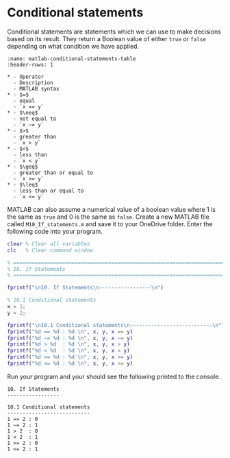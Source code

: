 # Conditional statements

Conditional statements are statements which we can use to make decisions based on its result. They return a Boolean value of either `true` or `false` depending on what condition we have applied.

```{list-table} Conditional statements
:name: matlab-conditional-statements-table
:header-rows: 1

* - Operator
  - Description
  - MATLAB syntax
* - $=$
  - equal
  - `x == y`
* - $\neq$
  - not equal to
  - `x ~= y`
* - $>$
  - greater than
  - `x > y`
* - $<$
  - less than
  - `x < y`
* - $\geq$
  - greater than or equal to
  - `x >= y`
* - $\leq$
  - less than or equal to
  - `x <= y`
```

MATLAB can also assume a numerical value of a boolean value where 1 is the same as `true` and 0 is the same as `false`. Create a new MATLAB file called `M10_If_statements.m` and save it to your OneDrive folder. Enter the following code into your program.

```matlab
clear % Clear all variables
clc   % Clear command window

% =========================================================================
% 10. If Statements
% =========================================================================

fprintf("\n10. If Statements\n-----------------\n")

% 10.1 Conditional statements
x = 1;
y = 2;

fprintf("\n10.1 Conditional statements\n---------------------------\n")
fprintf("%d == %d : %d \n", x, y, x == y)
fprintf("%d ~= %d : %d \n", x, y, x ~= y)
fprintf("%d > %d  : %d \n", x, y, x > y)
fprintf("%d < %d  : %d \n", x, y, x < y)
fprintf("%d >= %d : %d \n", x, y, x >= y)
fprintf("%d <= %d : %d \n", x, y, x <= y)
```

Run your program and your should see the following printed to the console.

```text
10. If Statements
-----------------

10.1 Conditional statements
---------------------------
1 == 2 : 0 
1 ~= 2 : 1 
1 > 2  : 0 
1 < 2  : 1 
1 >= 2 : 0 
1 <= 2 : 1 
```
